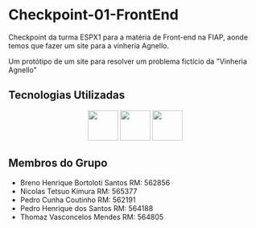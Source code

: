 # Checkpoint-01-FrontEnd
Checkpoint da turma ESPX1 para a matéria de Front-end na FIAP, aonde temos que fazer um site para a vinheria Agnello.

Um protótipo de um site para resolver um problema fictício da "Vinheria Agnello"

## Tecnologias Utilizadas
<div align="center">
  <img src="https://cdn.jsdelivr.net/gh/devicons/devicon@latest/icons/html5/html5-plain-wordmark.svg" width="60" />
  <img src="https://cdn.jsdelivr.net/gh/devicons/devicon@latest/icons/css3/css3-plain-wordmark.svg" width="60" />
  <img src="https://cdn.jsdelivr.net/gh/devicons/devicon@latest/icons/vscode/vscode-original.svg" width="60"/>
</div>

## Membros do Grupo
- Breno Henrique Bortoloti Santos RM: 562856
- Nicolas Tetsuo Kimura RM: 565377
- Pedro Cunha Coutinho RM: 562191
- Pedro Henrique dos Santos RM: 564188
- Thomaz Vasconcelos Mendes RM: 564805

